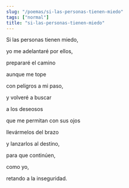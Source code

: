 ```yaml
---
slug: "/poemas/si-las-personas-tienen-miedo"
tags: ["normal"]
title: "si-las-personas-tienen-miedo"
---
```

Si las personas tienen miedo,

yo me adelantaré por ellos,

prepararé el camino

aunque me tope

con peligros a mi paso,

y volveré a buscar

a los deseosos

que me permitan con sus ojos

llevármelos del brazo

y lanzarlos al destino,

para que continúen,

como yo,

retando a la inseguridad.